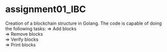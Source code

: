 # assignment01_IBC

 Creation of a blockchain structure in Golang. The code is capable of doing the following tasks:
	 => Add blocks		
	 => Remove blocks		
	 => Verify blocks		
	 => Print blocks		
